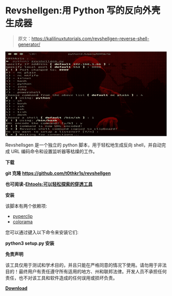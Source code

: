 # Revshellgen:用 Python 写的反向外壳生成器

> 原文：<https://kalilinuxtutorials.com/revshellgen-reverse-shell-generator/>

[![Revshellgen : Reverse Shell Generator Written In Python](img//d9dda30564d1bc540eca7e7e51f0c976.png "Revshellgen : Reverse Shell Generator Written In Python")](https://1.bp.blogspot.com/-wijE-GwmBL4/XXX1S6gXwuI/AAAAAAAACcM/Nz84niDakjAdfxzv3QdYYABeU2IQeph7gCLcBGAs/s1600/revshellgen%2B%25281%2529.png)

Revshellsgen 是一个独立的 python 脚本，用于轻松地生成反向 shell，并自动完成 URL 编码命令和设置监听器等枯燥的工作。

**下载**

**git 克隆 https://github.com/t0thkr1s/revshellgen**

**也可阅读-[Ehtools:可以轻松探索的穿透工具](https://kalilinuxtutorials.com/ehtools-penetration-tools/)**

**安装**

该脚本有两个依赖项:

*   [pyperclip](https://pypi.python.org/pypi/pyperclip)
*   [colorama](https://pypi.python.org/pypi/colorama)

您可以通过键入以下命令来安装它们:

**python3 setup.py 安装**

**免责声明**

该工具仅用于测试和学术目的，并且只能在严格同意的情况下使用。请勿用于非法目的！最终用户有责任遵守所有适用的地方、州和联邦法律。开发人员不承担任何责任，也不对该工具和软件造成的任何误用或损坏负责。

[**Download**](https://github.com/t0thkr1s/revshellgen)